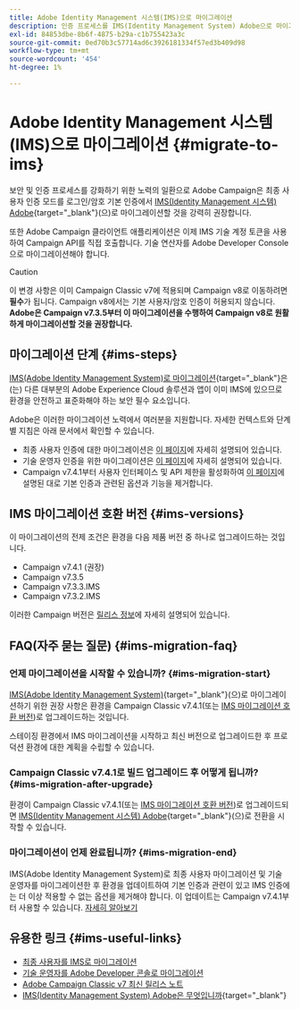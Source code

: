 ```yaml
---
title: Adobe Identity Management 시스템(IMS)으로 마이그레이션
description: 인증 프로세스를 IMS(Identity Management System) Adobe으로 마이그레이션하는 방법에 대해 알아봅니다
exl-id: 84853dbe-8b6f-4875-b29a-c1b755423a3c
source-git-commit: 0ed70b3c57714ad6c3926181334f57ed3b409d98
workflow-type: tm+mt
source-wordcount: '454'
ht-degree: 1%

---
```


# Adobe Identity Management 시스템(IMS)으로 마이그레이션 {#migrate-to-ims}

보안 및 인증 프로세스를 강화하기 위한 노력의 일환으로 Adobe Campaign은 최종 사용자 인증 모드를 로그인/암호 기본 인증에서 [IMS(Identity Management 시스템) Adobe](https://helpx.adobe.com/kr/enterprise/using/identity.html){target="_blank"}(으)로 마이그레이션할 것을 강력히 권장합니다.

또한 Adobe Campaign 클라이언트 애플리케이션은 이제 IMS 기술 계정 토큰을 사용하여 Campaign API를 직접 호출합니다. 기술 연산자를 Adobe Developer Console으로 마이그레이션해야 합니다.

>[!CAUTION]
>
>이 변경 사항은 이미 Campaign Classic v7에 적용되며 Campaign v8로 이동하려면 **필수**&#x200B;가 됩니다. Campaign v8에서는 기본 사용자/암호 인증이 허용되지 않습니다. **Adobe은 Campaign v7.3.5부터 이 마이그레이션을 수행하여 Campaign v8로 원활하게 마이그레이션할 것을 권장합니다.**
>

## 마이그레이션 단계 {#ims-steps}

[IMS(Adobe Identity Management System)로 마이그레이션](https://helpx.adobe.com/kr/enterprise/using/identity.html){target="_blank"}은(는) 다른 대부분의 Adobe Experience Cloud 솔루션과 앱이 이미 IMS에 있으므로 환경을 안전하고 표준화해야 하는 보안 필수 요소입니다.

Adobe은 이러한 마이그레이션 노력에서 여러분을 지원합니다. 자세한 컨텍스트와 단계별 지침은 아래 문서에서 확인할 수 있습니다.

* 최종 사용자 인증에 대한 마이그레이션은 [이 페이지](migrate-users-to-ims.md)에 자세히 설명되어 있습니다.
* 기술 운영자 인증을 위한 마이그레이션은 [이 페이지](ims-migration.md)에 자세히 설명되어 있습니다.
* Campaign v7.4.1부터 사용자 인터페이스 및 API 제한을 활성화하여 [이 페이지](impact-ims-migration.md)에 설명된 대로 기본 인증과 관련된 옵션과 기능을 제거합니다.


## IMS 마이그레이션 호환 버전 {#ims-versions}

이 마이그레이션의 전제 조건은 환경을 다음 제품 버전 중 하나로 업그레이드하는 것입니다.

* Campaign v7.4.1 (권장)
* Campaign v7.3.5
* Campaign v7.3.3.IMS
* Campaign v7.3.2.IMS

이러한 Campaign 버전은 [릴리스 정보](../../rn/using/latest-release.md)에 자세히 설명되어 있습니다.

## FAQ(자주 묻는 질문) {#ims-migration-faq}

### 언제 마이그레이션을 시작할 수 있습니까? {#ims-migration-start}

[IMS(Adobe Identity Management System)](https://helpx.adobe.com/kr/enterprise/using/identity.html){target="_blank"}(으)로 마이그레이션하기 위한 권장 사항은 환경을 Campaign Classic v7.4.1(또는 [IMS 마이그레이션 호환 버전](#ims-versions))로 업그레이드하는 것입니다.

스테이징 환경에서 IMS 마이그레이션을 시작하고 최신 버전으로 업그레이드한 후 프로덕션 환경에 대한 계획을 수립할 수 있습니다.

### Campaign Classic v7.4.1로 빌드 업그레이드 후 어떻게 됩니까? {#ims-migration-after-upgrade}

환경이 Campaign Classic v7.4.1(또는 [IMS 마이그레이션 호환 버전](#ims-versions))로 업그레이드되면 [IMS(Identity Management 시스템) Adobe](https://helpx.adobe.com/kr/enterprise/using/identity.html){target="_blank"}(으)로 전환을 시작할 수 있습니다.

### 마이그레이션이 언제 완료됩니까? {#ims-migration-end}

IMS(Adobe Identity Management System)로 최종 사용자 마이그레이션 및 기술 운영자를 마이그레이션한 후 환경을 업데이트하여 기본 인증과 관련이 있고 IMS 인증에는 더 이상 적용할 수 없는 옵션을 제거해야 합니다. 이 업데이트는 Campaign v7.4.1부터 사용할 수 있습니다. [자세히 알아보기](impact-ims-migration.md)



## 유용한 링크 {#ims-useful-links}

* [최종 사용자를 IMS로 마이그레이션](migrate-users-to-ims.md)
* [기술 운영자를 Adobe Developer 콘솔로 마이그레이션](ims-migration.md)
* [Adobe Campaign Classic v7 최신 릴리스 노트](../../rn/using/latest-release.md)
* [IMS(Identity Management System) Adobe은 무엇입니까](https://helpx.adobe.com/kr/enterprise/using/identity.html){target="_blank"}
